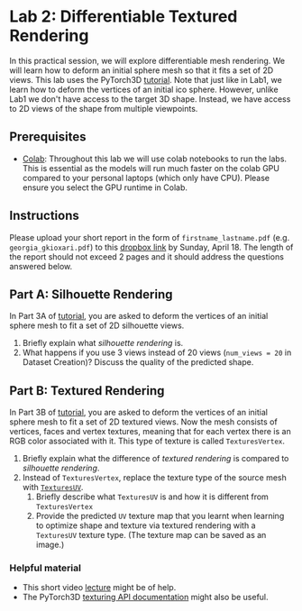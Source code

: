 # Lab 2: Differentiable Textured Rendering

In this practical session, we will explore differentiable mesh rendering. We will learn how to deform an initial sphere mesh so that it fits a set of 2D views. This lab uses the PyTorch3D [tutorial][py3dlab]. Note that just like in Lab1, we learn how to deform the vertices of an initial ico sphere. However, unlike Lab1 we don't have access to the target 3D shape. Instead, we have access to 2D views of the shape from multiple viewpoints.


## Prerequisites
* [Colab][colab]: Throughout this lab we will use colab notebooks to run the labs. This is essential as the models will run much faster on the colab GPU compared to your personal laptops (which only have CPU). Please ensure you select the GPU runtime in Colab. 

## Instructions
Please upload your short report in the form of `firstname_lastname.pdf` (e.g. `georgia_gkioxari.pdf`) to this [dropbox link][dropbox] by Sunday, April 18. The length of the report should not exceed 2 pages and it should address the questions answered below.

## Part A: Silhouette Rendering

In Part 3A of [tutorial][py3dlab], you are asked to deform the vertices of an initial sphere mesh to fit a set of 2D silhouette views. 

1. Briefly explain what *silhouette rendering* is. 
2. What happens if you use 3 views instead of 20 views (`num_views = 20` in Dataset Creation)? Discuss the quality of the predicted shape.

## Part B: Textured Rendering

In Part 3B of [tutorial][py3dlab], you are asked to deform the vertices of an initial sphere mesh to fit a set of 2D textured views. Now the mesh consists of vertices, faces and vertex textures, meaning that for each vertex there is an RGB color associated with it. This type of texture is called `TexturesVertex`.

1. Briefly explain what the difference of *textured rendering* is compared to *silhouette rendering*. 
2. Instead of `TexturesVertex`, replace the texture type of the source mesh with [`TexturesUV`][textuv]. 
    1. Briefly describe what `TexturesUV` is and how it is different from `TexturesVertex`
    2. Provide the predicted `UV` texture map that you learnt when learning to optimize shape and texture via textured rendering with a `TexturesUV` texture type. (The texture map can be saved as an image.)


### Helpful material

- This short video [lecture][lecture] might be of help.
- The PyTorch3D [texturing API documentation][texdocs] might also be useful. 


[dropbox]: https://www.dropbox.com/request/Mk9FBIy7hJKe0f9hRdhv
[py3d]: https://github.com/facebookresearch/pytorch3d
[py3dtut]: https://github.com/facebookresearch/pytorch3d/tree/master/docs/tutorials
[py3dlab]: https://github.com/facebookresearch/pytorch3d/blob/master/docs/tutorials/fit_textured_mesh.ipynb
[colab]: https://colab.research.google.com/
[lecture]: https://www.youtube.com/watch?v=MOBAJb5nJRI&t=8189s
[textuv]: https://github.com/facebookresearch/pytorch3d/blob/master/pytorch3d/renderer/mesh/textures.py#L584
[texdocs]: https://github.com/facebookresearch/pytorch3d/blob/master/docs/notes/renderer_getting_started.md#texturing-options